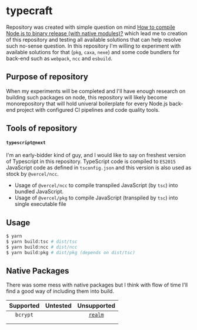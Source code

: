 # typecraft

Repository was created with simple question on mind [How to compile Node.js to binary release (with native modules)?](https://stackoverflow.com/questions/70662886/how-to-compile-node-js-to-binary-release-with-native-modules) which lead me to creation of this repository and testing all available solutions that can help resolve such no-sense question. In this repository I'm willing to experiment with available solutions for that (`pkg`, `caxa`, `nexe`) and some code bundlers for back-end such as `webpack`, `ncc` and `esbuild`.

## Purpose of repository

When my experiments will be completed and I'll have enough research on building such packages on node, this repository will likely become monorepository that will hold univeral boilerplate for every Node.js back-end project with configured CI pipelines and code quality tools.

## Tools of repository

#### `typescript@next`

I'm an early-bidder kind of guy, and I would like to say on freshest version of Typescript in this repository. TypeScript code is compiled to `ES2015` JavaScript code as defined in `tsconfig.json` and this version is also used as stock by `@vercel/ncc`.

- Usage of `@vercel/ncc` to compile transpiled JavaScript (by `tsc`) into bundled JavaScript. 
- Usage of `@vercel/pkg` to compile JavaScript (transpiled by `tsc`) into single executable file

## Usage

```bash
$ yarn
$ yarn build:tsc # dist/tsc
$ yarn build:ncc # dist/ncc
$ yarn build:pkg # dist/pkg (depends on dist/tsc)
```

## Native Packages

There was some mess with native packages but I think with flow of time I'll find a good way of including them into build.

| Supported 	| Untested 	| Unsupported 	|
|:---------:	|:--------:	|:-----------:	|
|`bcrypt`       |          	| [`realm`](https://github.com/keinsell/typecraft/issues/6)          	|
|           	|          	|             	|
|           	|          	|             	|